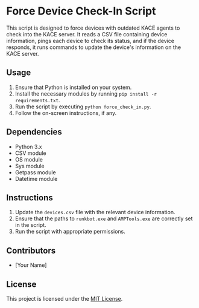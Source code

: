 # Force Device Check-In Script

This script is designed to force devices with outdated KACE agents to check into the KACE server. It reads a CSV file containing device information, pings each device to check its status, and if the device responds, it runs commands to update the device's information on the KACE server.

## Usage

1. Ensure that Python is installed on your system.
2. Install the necessary modules by running `pip install -r requirements.txt`.
3. Run the script by executing `python force_check_in.py`.
4. Follow the on-screen instructions, if any.

## Dependencies

- Python 3.x
- CSV module
- OS module
- Sys module
- Getpass module
- Datetime module

## Instructions

1. Update the `devices.csv` file with the relevant device information.
2. Ensure that the paths to `runkbot.exe` and `AMPTools.exe` are correctly set in the script.
3. Run the script with appropriate permissions.

## Contributors

- [Your Name]

## License

This project is licensed under the [MIT License](LICENSE).
